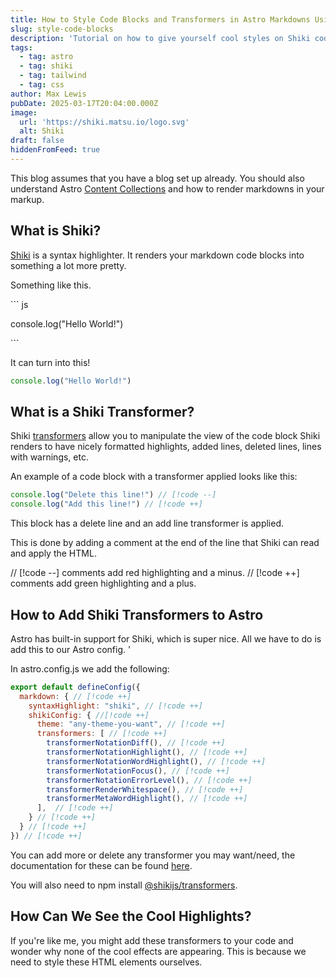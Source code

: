 ```yaml
---
title: How to Style Code Blocks and Transformers in Astro Markdowns Using Shiki
slug: style-code-blocks
description: 'Tutorial on how to give yourself cool styles on Shiki codeblocks. '
tags:
  - tag: astro
  - tag: shiki
  - tag: tailwind
  - tag: css
author: Max Lewis
pubDate: 2025-03-17T20:04:00.000Z
image:
  url: 'https://shiki.matsu.io/logo.svg'
  alt: Shiki
draft: false
hiddenFromFeed: true
---
```


This blog assumes that you have a blog set up already. You should also understand Astro [Content Collections](https://docs.astro.build/en/guides/content-collections/) and how to render markdowns in your markup. 

## What is Shiki?

[Shiki](https://shiki.matsu.io) is a syntax highlighter. It renders your markdown code blocks into something a lot more pretty. 

Something like this.

\`\`\` js

console.log("Hello World!")

\`\`\`

It can turn into this!

```javascript
console.log("Hello World!")
```

## What is a Shiki Transformer?

Shiki [transformers](https://shiki.matsu.io/guide/transformers) allow you to manipulate the view of the code block Shiki renders to have nicely formatted highlights, added lines, deleted lines, lines with warnings, etc. 

An example of a code block with a transformer applied looks like this: 

```javascript
console.log("Delete this line!") // [!code --]
console.log("Add this line!") // [!code ++]
```

This block has a delete line and an add line transformer is applied. 

This is done by adding a comment at the end of the line that Shiki can read and apply the HTML. 

// \[!code --] comments add red highlighting and a minus. 
// \[!code ++] comments add green highlighting and a plus.

## How to Add Shiki Transformers to Astro

Astro has built-in support for Shiki, which is super nice. All we have to do is add this to our Astro config. '

In astro.config.js we add the following:

```javascript
export default defineConfig({
  markdown: { // [!code ++]
    syntaxHighlight: "shiki", // [!code ++]
    shikiConfig: { //[!code ++]
      theme: "any-theme-you-want", // [!code ++]
      transformers: [ // [!code ++]
        transformerNotationDiff(), // [!code ++]
        transformerNotationHighlight(), // [!code ++]
        transformerNotationWordHighlight(), // [!code ++]
        transformerNotationFocus(), // [!code ++]
        transformerNotationErrorLevel(), // [!code ++]
        transformerRenderWhitespace(), // [!code ++]
        transformerMetaWordHighlight(), // [!code ++]
      ],  // [!code ++]
    } // [!code ++]
  } // [!code ++]
}) // [!code ++]
```

You can add more or delete any transformer you may want/need, the documentation for these can be found [here](https://shiki.style/packages/transformers). 

You will also need to npm install [@shikijs/transformers](https://www.npmjs.com/package/@shikijs/transformers). 

## How Can We See the Cool Highlights? 

If you're like me, you might add these transformers to your code and wonder why none of the cool effects are appearing. This is because we need to style these HTML elements ourselves.  
